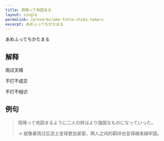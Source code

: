 ```yaml
---
title: 雨降って地固まる
layout: single
permalink: /proverbs/ame-futte-chika-tamaru
excerpt: あめふってちかたまる
---
```


あめふってちかたまる

## 解释

雨过天晴

不打不成交

不打不相识

## 例句

> 雨降って地固まるように二人の絆はより強固なものになっていった。
>
> → 就像暴雨过后泥土变得更加紧密，两人之间的羁绊也变得越来越牢固。

